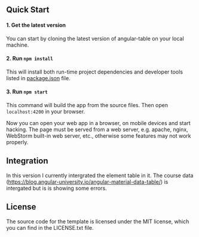 
## Quick Start

#### 1. Get the latest version

You can start by cloning the latest version of angular-table on your local machine. 

#### 2. Run `npm install`

This will install both run-time project dependencies and developer tools listed
in [package.json](../package.json) file.

#### 3. Run `npm start`

This command will build the app from the source files. Then open `localhost:4200` in your browser.

Now you can open your web app in a browser, on mobile devices and start
hacking. The page must be served from a web server, e.g. apache, nginx, WebStorm built-in web server, etc., otherwise some features may not work properly.

## Integration
In this version I currently intergrated the element table in it. The course data (https://blog.angular-university.io/angular-material-data-table/) is intergated but is is showing some errors. 

## License
The source code for the template is licensed under the MIT license, which you can find in
the LICENSE.txt file.
